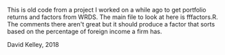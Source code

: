 This is old code from a project I worked on a while ago to get portfolio returns and factors from WRDS. The main file to look at here is fffactors.R. The comments there aren't great but it should produce a factor that sorts based on the percentage of foreign income a firm has. 

David Kelley, 2018
